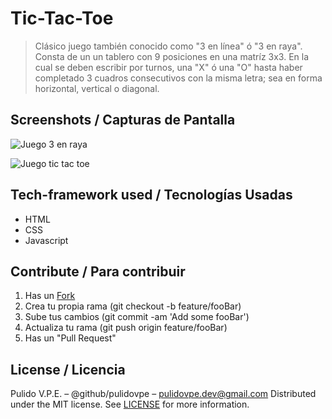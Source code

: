 
# Tic-Tac-Toe
> Clásico juego también conocido como "3 en línea" ó "3 en raya".
> Consta de un un tablero con 9 posiciones en una matríz 3x3. En la cual se deben escribir por turnos, una "X" ó una "O" hasta haber completado 3 cuadros consecutivos con la misma letra; sea en forma horizontal, vertical o diagonal.

## Screenshots / Capturas de Pantalla
![Juego 3 en raya](https://lh3.googleusercontent.com/Y89f1xCrznse4x6Zk16XnSsPN0wo15WHmZnmMziFA9gP2OSVDtADI39768LKehqHAwQAWG2XQlgH=s600 "Juego 3 en raya")

![Juego tic tac toe](https://lh3.googleusercontent.com/6M4dp1s-H4FYxtE7o_JMVUpKVfaeg7qBAh0XJPmHrbF7N0AZlYnU7ZUztdvRn3yMe2rxnOqK5uwa=s600 "Juego tic tac toe")

## Tech-framework used / Tecnologías Usadas
- HTML
- CSS
- Javascript
<!-- > Se puede ver la app (actualmente en desarrollo) desplegada en [heroku](https://tic-tac-toe.herokuapp.com/) -->

## Contribute / Para contribuir
1. Has un [Fork](https://github.com/pulidovpe/tic-tac-toe/fork)
2. Crea tu propia rama (git checkout -b feature/fooBar)
3. Sube tus cambios (git commit -am 'Add some fooBar')
4. Actualiza tu rama (git push origin feature/fooBar)
5. Has un "Pull Request"

## License / Licencia
Pulido V.P.E. – @github/pulidovpe – pulidovpe.dev@gmail.com
Distributed under the MIT license. See [LICENSE](LICENSE) for more information.
